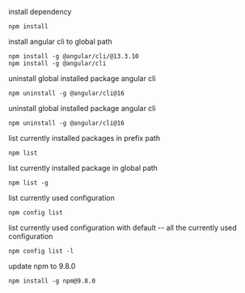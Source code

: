 install dependency
```
npm install
```

install angular cli to global path
```
npm install -g @angular/cli/@13.3.10
npm install -g @angular/cli
```

uninstall global installed package angular cli
```
npm uninstall -g @angular/cli@16
```

uninstall global installed package angular cli
```
npm uninstall -g @angular/cli@16
```

list currently installed packages in prefix path
```
npm list
```

list currently installed package in global path
```
npm list -g
```

list currently used configuration
```
npm config list
```

list currently used configuration with default -- all the currently used configuration
```
npm config list -l
```
update npm to 9.8.0
```
npm install -g npm@9.8.0
```
